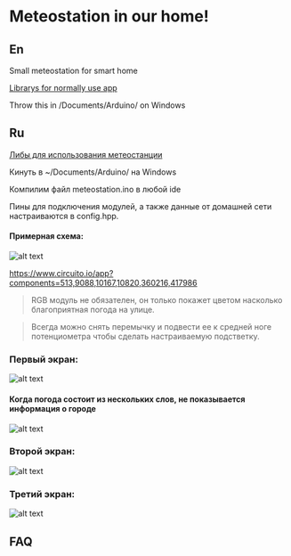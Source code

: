 # Meteostation in our home!

## En
Small meteostation for smart home

<p> <a href="https://yadi.sk/d/TCMbow6C5QRp4w">Librarys for normally use app</a>
<p>Throw this in /Documents/Arduino/ on Windows

## Ru
<p> <a href="https://yadi.sk/d/TCMbow6C5QRp4w">Либы для использования метеостанции </a>
<p>Кинуть в ~/Documents/Arduino/ на Windows
<p>Компилим файл meteostation.ino в любой ide
<p>Пины для подключения модулей, а также данные от домашней сети настраиваются в config.hpp.

#### Примерная схема:
![alt text][logo]

[logo]: https://pp.userapi.com/c855528/v855528450/36b3a/8wnNPy-strI.jpg "https://www.circuito.io/app?components=513,9088,10167,10820,360216,417986"
https://www.circuito.io/app?components=513,9088,10167,10820,360216,417986

>RGB модуль не обязателен, он только покажет цветом насколько благоприятная погода на улице.

>Всегда можно снять перемычку и подвести ее к средней ноге потенциометра чтобы сделать настраиваемую подстветку.


### Первый экран:
![alt text][one]

[one]: https://pp.userapi.com/c854024/v854024459/35ec1/xTbQma0wmM0.jpg "First information"

#### Когда погода состоит из нескольких слов, не показывается информация о городе

![alt text][four]

[four]: https://pp.userapi.com/c855036/v855036460/47882/hnfgMcYd_eY.jpg "Long info"

### Второй экран:
![alt text][two]

[two]: https://pp.userapi.com/c848736/v848736459/185833/tEAiChO1dEg.jpg "Second information"

### Третий экран:
![alt text][three]

[three]: https://pp.userapi.com/c846123/v846123459/1f23c9/MBUddAPYiYo.jpg "Third information"


## FAQ



